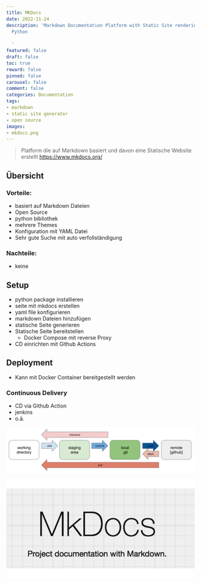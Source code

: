 ```yaml
---
title: MKDocs
date: 2022-11-24
description: 'Markdown Documentation Platform with Static Site rendering based on
  Python

  '
featured: false
draft: false
toc: true
reward: false
pinned: false
carousel: false
comment: false
categories: Documentation
tags:
- markdown
- static site generator
- open source
images:
- mkdocs.png
---
```

> Platform die auf Markdown basiert und davon eine Statische Website erstellt
> https://www.mkdocs.org/

## Übersicht
### Vorteile:
- basiert auf Markdown Dateien
- Open Source
- python bibliothek
- mehrere Themes 
- Konfiguration mit YAML Datei
- Sehr gute Suche mit auto verfollständigung
### Nachteile:
- keine

## Setup
- python package installieren
- seite mit mkdocs erstellen
- yaml file konfigurieren
- markdown Dateien hinzufügen
- statische Seite generieren
- Statische Seite bereitstellen
  - Docker Compose mit reverse Proxy
- CD einrichten mit Github Actions


## Deployment
- Kann mit Docker Container bereitgestellt werden

### Continuous Delivery
- CD via Github Action
- jenkins
- o.ä.

![](git-deploy.png)

![](mkdocs.png)

